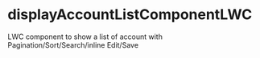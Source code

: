 # displayAccountListComponentLWC
LWC component to show a list of account with Pagination/Sort/Search/inline Edit/Save
